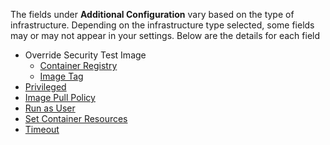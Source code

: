 The fields under **Additional Configuration** vary based on the type of infrastructure. Depending on the infrastructure type selected, some fields may or may not appear in your settings. Below are the details for each field

- Override Security Test Image
    - [Container Registry](/docs/security-testing-orchestration/use-sto/set-up-sto-pipelines/download-images-from-private-registry#step-level-override)
    - [Image Tag](/docs/security-testing-orchestration/use-sto/set-up-sto-pipelines/download-images-from-private-registry#step-level-override)
- [Privileged](/docs/continuous-integration/use-ci/manage-dependencies/background-step-settings#privileged)
- [Image Pull Policy](/docs/continuous-integration/use-ci/manage-dependencies/background-step-settings#image-pull-policy)
- [Run as User](/docs/continuous-integration/use-ci/manage-dependencies/background-step-settings#run-as-user)
- [Set Container Resources](/docs/continuous-integration/use-ci/manage-dependencies/background-step-settings#set-container-resources)
- [Timeout](/docs/continuous-integration/use-ci/run-step-settings#timeout)
